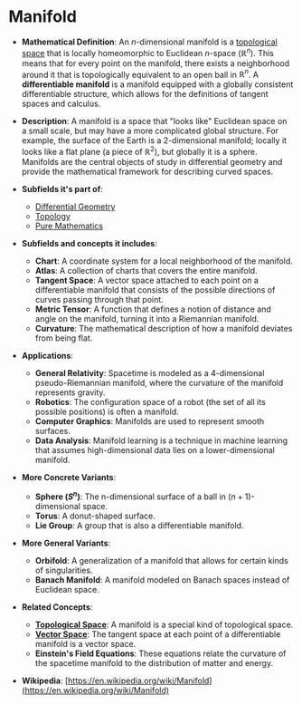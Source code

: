# Manifold

- **Mathematical Definition**: An $n$-dimensional manifold is a [topological space](../topology/topological_space.md) that is locally homeomorphic to Euclidean $n$-space ($\mathbb{R}^n$). This means that for every point on the manifold, there exists a neighborhood around it that is topologically equivalent to an open ball in $\mathbb{R}^n$. A **differentiable manifold** is a manifold equipped with a globally consistent differentiable structure, which allows for the definitions of tangent spaces and calculus.

- **Description**: A manifold is a space that "looks like" Euclidean space on a small scale, but may have a more complicated global structure. For example, the surface of the Earth is a 2-dimensional manifold; locally it looks like a flat plane (a piece of $\mathbb{R}^2$), but globally it is a sphere. Manifolds are the central objects of study in differential geometry and provide the mathematical framework for describing curved spaces.

- **Subfields it's part of**:
    - [Differential Geometry](https://en.wikipedia.org/wiki/Differential_geometry)
    - [Topology](https://en.wikipedia.org/wiki/Topology)
    - [Pure Mathematics](https://en.wikipedia.org/wiki/Pure_mathematics)

- **Subfields and concepts it includes**:
    - **Chart**: A coordinate system for a local neighborhood of the manifold.
    - **Atlas**: A collection of charts that covers the entire manifold.
    - **Tangent Space**: A vector space attached to each point on a differentiable manifold that consists of the possible directions of curves passing through that point.
    - **Metric Tensor**: A function that defines a notion of distance and angle on the manifold, turning it into a Riemannian manifold.
    - **Curvature**: The mathematical description of how a manifold deviates from being flat.

- **Applications**:
    - **General Relativity**: Spacetime is modeled as a 4-dimensional pseudo-Riemannian manifold, where the curvature of the manifold represents gravity.
    - **Robotics**: The configuration space of a robot (the set of all its possible positions) is often a manifold.
    - **Computer Graphics**: Manifolds are used to represent smooth surfaces.
    - **Data Analysis**: Manifold learning is a technique in machine learning that assumes high-dimensional data lies on a lower-dimensional manifold.

- **More Concrete Variants**:
    - **Sphere ($S^n$)**: The n-dimensional surface of a ball in $(n+1)$-dimensional space.
    - **Torus**: A donut-shaped surface.
    - **Lie Group**: A group that is also a differentiable manifold.

- **More General Variants**:
    - **Orbifold**: A generalization of a manifold that allows for certain kinds of singularities.
    - **Banach Manifold**: A manifold modeled on Banach spaces instead of Euclidean space.

- **Related Concepts**:
    - **[Topological Space](../topology/topological_space.md)**: A manifold is a special kind of topological space.
    - **[Vector Space](../algebra/vector_space.md)**: The tangent space at each point of a differentiable manifold is a vector space.
    - **Einstein's Field Equations**: These equations relate the curvature of the spacetime manifold to the distribution of matter and energy.

- **Wikipedia**: [https://en.wikipedia.org/wiki/Manifold](https://en.wikipedia.org/wiki/Manifold)
